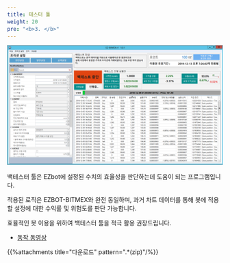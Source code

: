 ```yaml
---
title: 테스터 툴
weight: 20
pre: "<b>3. </b>"
---
```


![](/picture/Backtest1.png?width=550&height=300)

백테스터 툴은 EZbot에 설정된 수치의 효율성을 판단하는데 도움이 되는 프로그램입니다.

적용된 로직은 EZBOT-BITMEX와 완전 동일하며, 과거 차트 데이터를 통해 봇에 적용할 설정에 대한 수익률 및 위험도를 판단 가능합니다.

효율적인 봇 이용을 위하여 백테스터 툴을 적극 활용 권장드립니다.

- [동작 동영상](https://www.youtube.com/watch?v=COFrw0tHElc&feature=youtu.be&t=21)

{{%attachments title="다운로드" pattern=".*(zip)"/%}}
